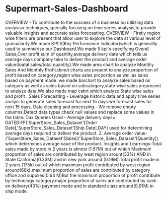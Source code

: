 # Supermart-Sales-Dashboard
OVERVIEW - To contribute to the success of a business bu utilizing data analysisv techniques,specially focusing on time series analysis,to provide valuable insights and accurate sales forecasting.
OVERVIEW - Firstly region wise filters are present that allow user to explore the data at various level of granualarity.We made KPI'S(Key Performance Indicator)which is generally used to summarise our Dashboard.We made 5 kpi's specifying Overall Sales,Over profit,sum of quantity,average delivery date which tells us average days company take to deliver the product and average order value(toatal sales/total quantity).We made area chart to analyze Monthly Sales And Monthly Profit.donut charts are present to analyze proportion of profit based on category,region wise sales proportion as well as sales based on payment mode.
we made barchart to analyze sales based on category as well as sales based on subcategory,state wise sales arepresent to analyze data.We also made map cahrt which analyze State wise sales and profit .
Sales Forecasting - Leverage historic data and apply time series analysi to generate sales forecast for next 15 days.we forecast sales for next 15 days.
Data cleaning and processing - We remove empty columns,Detect data types check null values and replace some values in the table.
Dax Queries Used - Average delivery days= DATEDIFF('SuperStore_Sales_Dataset'[Order Date],'SuperStore_Sales_Dataset'[Ship Date],DAY) used for determining average days required to deliver the product.
2. Average order value- ('SuperStore_Sales_Dataset'[Sales]/'SuperStore_Sales_Dataset'[Quantity]) which determines average vaue of the product.
Insights and Learnings-Total sales made by store in 2 years  is almost (1.57M) out of which Maximum proportion of sales are contributed by west region arount(33%) AND in State California(0.33M) and in new york around (0.19M).Total profit made in 2 years (175k) out of which maximum profit contributed by west region around(68k).maximum proportion of sales are contributed by  category office and supplies(0.64 M)But the maximum proportion of profit contribute by technology category.major proportion of sales are contributed by cash on delivery(43%) payment mode and in standard class around(0.91M) in ship mode.
